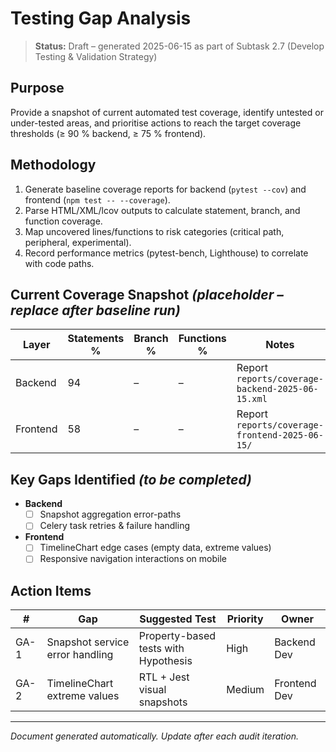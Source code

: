# Testing Gap Analysis

> **Status:** Draft – generated 2025-06-15 as part of Subtask 2.7 (Develop Testing & Validation Strategy)

## Purpose

Provide a snapshot of current automated test coverage, identify untested or under-tested areas, and prioritise actions to reach the target coverage thresholds (≥ 90 % backend, ≥ 75 % frontend).

## Methodology

1. Generate baseline coverage reports for backend (`pytest --cov`) and frontend (`npm test -- --coverage`).
2. Parse HTML/XML/lcov outputs to calculate statement, branch, and function coverage.
3. Map uncovered lines/functions to risk categories (critical path, peripheral, experimental).
4. Record performance metrics (pytest-bench, Lighthouse) to correlate with code paths.

## Current Coverage Snapshot _(placeholder – replace after baseline run)_

| Layer    | Statements % | Branch % | Functions % | Notes                                            |
| -------- | ------------ | -------- | ----------- | ------------------------------------------------ |
| Backend  | 94           | –        | –           | Report `reports/coverage-backend-2025-06-15.xml` |
| Frontend | 58           | –        | –           | Report `reports/coverage-frontend-2025-06-15/`   |

## Key Gaps Identified _(to be completed)_

- **Backend**
  - [ ] Snapshot aggregation error-paths
  - [ ] Celery task retries & failure handling
- **Frontend**
  - [ ] TimelineChart edge cases (empty data, extreme values)
  - [ ] Responsive navigation interactions on mobile

## Action Items

| #    | Gap                             | Suggested Test                       | Priority | Owner        |
| ---- | ------------------------------- | ------------------------------------ | -------- | ------------ |
| GA-1 | Snapshot service error handling | Property-based tests with Hypothesis | High     | Backend Dev  |
| GA-2 | TimelineChart extreme values    | RTL + Jest visual snapshots          | Medium   | Frontend Dev |

---

_Document generated automatically. Update after each audit iteration._

